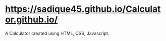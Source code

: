 # https://sadique45.github.io/Calculator.github.io/
A Calculator created using HTML, CSS, Javascript.
